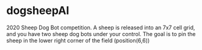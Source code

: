 # dogsheepAI
2020 Sheep Dog Bot competition. A sheep is released into an 7x7 cell grid, and you have two sheep dog bots under your control. The goal is to pin the sheep in the lower right corner of the field (position(6,6))
